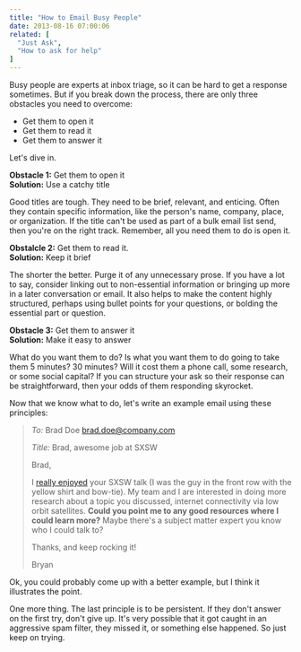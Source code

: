 ```yaml
---
title: "How to Email Busy People"
date: 2013-08-16 07:00:06
related: [
  "Just Ask",
  "How to ask for help"
]
---
```


Busy people are experts at inbox triage, so it can be hard to get a response sometimes. But if you break down the process, there are only three obstacles you need to overcome:

* Get them to open it
* Get them to read it
* Get them to answer it

Let's dive in.

<strong>Obstacle 1:</strong> Get them to open it<br />
<strong>Solution:</strong> Use a catchy title

Good titles are tough. They need to be brief, relevant, and enticing. Often they contain specific information, like the person's name, company, place, or organization. If the title can't be used as part of a bulk email list send, then you're on the right track. Remember, all you need them to do is open it.

<strong>Obstalcle 2:</strong> Get them to read it.<br />
<strong>Solution:</strong> Keep it brief

The shorter the better. Purge it of any unnecessary prose. If you have a lot to say, consider linking out to non-essential information or bringing up more in a later conversation or email. It also helps to make the content highly structured, perhaps using bullet points for your questions, or bolding the essential part or question. 

<strong>Obstacle 3:</strong> Get them to answer it<br />
<strong>Solution:</strong> Make it easy to answer

What do you want them to do? Is what you want them to do going to take them 5 minutes? 30 minutes? Will it cost them a phone call, some research, or some social capital? If you can structure your ask so their response can be straightforward, then your odds of them responding skyrocket.

Now that we know what to do, let's write an example email using these principles:

>   <em>To:</em> Brad Doe <brad.doe@company.com>
>
>   <em>Title:</em> Brad, awesome job at SXSW
>
>   Brad,
>
>   I <a href="https://twitter.com/BryanEBraun/status/368371088771665920" target="_blank" rel="noopener noreferrer" title="It's an example tweet. Not my best work.">really enjoyed</a> your SXSW talk (I was the guy in the front row with the yellow shirt and bow-tie). My team and I are interested in doing more research about a topic you discussed, internet connectivity via low orbit satellites. <strong>Could you point me to any good resources where I could learn more?</strong> Maybe there's a subject matter expert you know who I could talk to?
>
>   Thanks, and keep rocking it!
>
>   Bryan

Ok, you could probably come up with a better example, but I think it illustrates the point. 

One more thing. The last principle is to be persistent. If they don't answer on the first try, don't give up. It's very possible that it got caught in an aggressive spam filter, they missed it, or something else happened. So just keep on trying.
